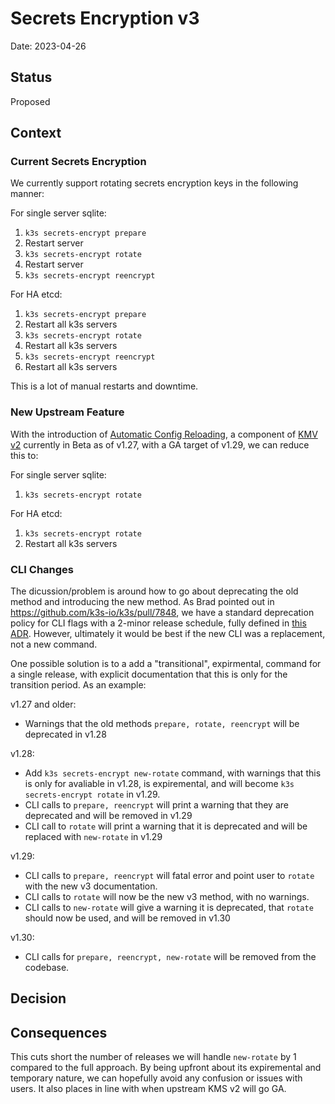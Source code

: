 # Secrets Encryption v3

Date: 2023-04-26

## Status

Proposed

## Context

### Current Secrets Encryption
We currently support rotating secrets encryption keys in the following manner:

For single server sqlite:
1) `k3s secrets-encrypt prepare`
2) Restart server
3) `k3s secrets-encrypt rotate`
4) Restart server
5) `k3s secrets-encrypt reencrypt`

For HA etcd:
1) `k3s secrets-encrypt prepare`
2) Restart all k3s servers
3) `k3s secrets-encrypt rotate`
4) Restart all k3s servers
5) `k3s secrets-encrypt reencrypt`
6) Restart all k3s servers

This is a lot of manual restarts and downtime. 

### New Upstream Feature
With the introduction of [Automatic Config Reloading](https://kubernetes.io/docs/tasks/administer-cluster/encrypt-data/#configure-automatic-reloading), a component of [KMV v2](https://github.com/kubernetes/enhancements/issues/3299) currently in Beta as of v1.27, with a GA target of v1.29, we can reduce this to:

For single server sqlite:
1) `k3s secrets-encrypt rotate`

For HA etcd:
1) `k3s secrets-encrypt rotate`
2) Restart all k3s servers

### CLI Changes
The dicussion/problem is around how to go about deprecating the old method and introducing the new method. As Brad pointed out in https://github.com/k3s-io/k3s/pull/7848, we have a standard deprecation policy for CLI flags with a 2-minor release schedule, fully defined in [this ADR](./deprecating-and-removing-flags.md). However, ultimately it would be best if the new CLI was a replacement, not a new command. 

One possible solution is to a add a "transitional", expirmental, command for a single release, with explicit documentation that this is only for the transition period. As an example:

v1.27 and older: 
- Warnings that the old methods `prepare, rotate, reencrypt` will be deprecated in v1.28

v1.28: 
- Add `k3s secrets-encrypt new-rotate` command, with warnings that this is only for avaliable in v1.28, is expiremental, and will become `k3s secrets-encrypt rotate` in v1.29. 
- CLI calls to `prepare, reencrypt` will print a warning that they are deprecated and will be removed in v1.29
- CLI call to `rotate` will print a warning that it is deprecated and will be replaced with `new-rotate` in v1.29

v1.29:
- CLI calls to `prepare, reencrypt` will fatal error and point user to `rotate` with the new v3 documentation.
- CLI calls to `rotate` will now be the new v3 method, with no warnings.
- CLI calls to `new-rotate` will give a warning it is deprecated, that `rotate` should now be used, and will be removed in v1.30

v1.30:
- CLI calls for `prepare, reencrypt, new-rotate` will be removed from the codebase.

## Decision

## Consequences
This cuts short the number of releases we will handle `new-rotate` by 1 compared to the full approach. By being upfront about its expiremental and temporary nature, we can hopefully avoid any confusion or issues with users. It also places in line with when upstream KMS v2 will go GA.
